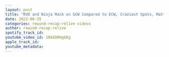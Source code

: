 ```yaml
---
layout: post
title: "RVD and Ninja Mack on GCW Compared to ECW, Craziest Spots, Matt Riddle, Pro Wrestling NOAH and More!"
date: 2022-06-25
categories: rewind-recap-relive videos
author: rewind-recap-relive
spotify_track_id: 
youtube_video_id: 10kEDRHgEKg
apple_track_id: 
youtube_metadata: 
---
```

